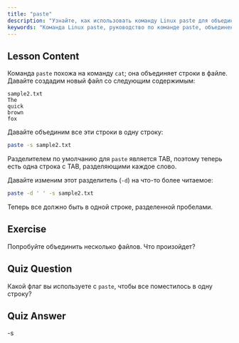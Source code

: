 ```yaml
---
title: "paste"
description: "Узнайте, как использовать команду Linux paste для объединения строк файлов. Откройте для себя разделители и объединяйте файлы с помощью этого важного руководства по команде Linux."
keywords: "Команда Linux paste, руководство по команде paste, объединение строк файлов, команды Linux, Linux для начинающих, руководство по Linux"
---
```


## Lesson Content

Команда `paste` похожа на команду `cat`; она объединяет строки в файле. Давайте создадим новый файл со следующим содержимым:

```
sample2.txt
The
quick
brown
fox
```

Давайте объединим все эти строки в одну строку:

```bash
paste -s sample2.txt
```

Разделителем по умолчанию для `paste` является TAB, поэтому теперь есть одна строка с TAB, разделяющими каждое слово.

Давайте изменим этот разделитель (`-d`) на что-то более читаемое:

```bash
paste -d ' ' -s sample2.txt
```

Теперь все должно быть в одной строке, разделенной пробелами.

## Exercise

Попробуйте объединить несколько файлов. Что произойдет?

## Quiz Question

Какой флаг вы используете с `paste`, чтобы все поместилось в одну строку?

## Quiz Answer

-s
